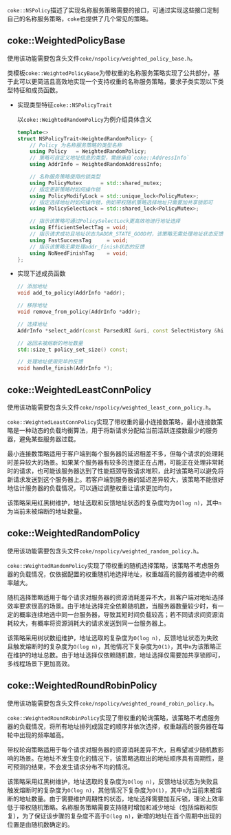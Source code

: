 `coke::NSPolicy`描述了实现名称服务策略需要的接口，可通过实现这些接口定制自己的名称服务策略，`coke`也提供了几个常见的策略。


## coke::WeightedPolicyBase
使用该功能需要包含头文件`coke/nspolicy/weighted_policy_base.h`。

类模板`coke::WeightedPolicyBase`为带权重的名称服务策略实现了公共部分，基于此可以更简洁且高效地实现一个支持权重的名称服务策略，要求子类实现以下类型特征和成员函数。

- 实现类型特征`coke::NSPolicyTrait`

    以`coke::WeightedRandomPolicy`为例介绍具体含义

    ```cpp
    template<>
    struct NSPolicyTrait<WeightedRandomPolicy> {
        // Policy 为名称服务策略的类型名称
        using Policy   = WeightedRandomPolicy;
        // 策略可自定义地址信息的类型，需继承自`coke::AddressInfo`
        using AddrInfo = WeightedRandomAddressInfo;

        // 名称服务策略使用的锁类型
        using PolicyMutex      = std::shared_mutex;
        // 指定更新策略时如何操作锁
        using PolicyModifyLock = std::unique_lock<PolicyMutex>;
        // 指定选择地址时如何操作锁，例如带权随机策略选择地址只需要加共享锁即可
        using PolicySelectLock = std::shared_lock<PolicyMutex>;

        // 指示该策略可通过PolicySelectLock更高效地进行地址选择
        using EfficientSelectTag = void;
        // 指示请求成功且地址状态为ADDR_STATE_GOOD时，该策略无需处理地址状态反馈
        using FastSuccessTag     = void;
        // 指示该策略无需处理addr_finish状态的反馈
        using NoNeedFinishTag    = void;
    };
    ```

- 实现下述成员函数

    ```cpp
    // 添加地址
    void add_to_policy(AddrInfo *addr);

    // 移除地址
    void remove_from_policy(AddrInfo *addr);

    // 选择地址
    AddrInfo *select_addr(const ParsedURI &uri, const SelectHistory &history);

    // 返回未被熔断的地址数量
    std::size_t policy_set_size() const;

    // 处理地址使用完毕的反馈
    void handle_finish(AddrInfo *);
    ```


## coke::WeightedLeastConnPolicy
使用该功能需要包含头文件`coke/nspolicy/weighted_least_conn_policy.h`。

`coke::WeightedLeastConnPolicy`实现了带权重的最小连接数策略，最小连接数策略是一种动态的负载均衡算法，用于将新请求分配给当前​​活跃连接数最少​​的服务器，避免某些服务器过载。

最小连接数策略适用于客户端到每个服务器的延迟相差不多，但每个请求的处理耗时差异较大的场景。如果某个服务器有较多的连接正在占用，可能正在处理非常耗时的请求，也可能该服务器达到了性能瓶颈导致请求堆积，此时该策略可以避免将新请求发送到这个服务器上。若客户端到服务器的延迟差异较大，该策略不能很好地估计服务器的负载情况，可以通过调整权重让请求更加均匀。

该策略采用红黑树维护，地址选取和反馈地址状态的复杂度均为`O(log n)`，其中`n`为当前未被熔断的地址数量。


## coke::WeightedRandomPolicy
使用该功能需要包含头文件`coke/nspolicy/weighted_random_policy.h`。

`coke::WeightedRandomPolicy`实现了带权重的随机选择策略，该策略不考虑服务器的负载情况，仅依据配置的权重随机地选择地址，权重越高的服务器被选中的概率越大。

随机选择策略适用于每个请求对服务器的资源消耗差异不大，且客户端对地址选择效率要求很高的场景。由于地址选择完全依赖随机数，当服务器数量较少时，有一定的概率连续地选中同一台服务器，导致其短时间负载较高；若不同请求间资源消耗较大，有概率将资源消耗大的请求发送到同一台服务器上。

该策略采用树状数组维护，地址选取的复杂度为`O(log n)`，反馈地址状态为失败且触发熔断时的复杂度为`O(log n)`，其他情况下复杂度为`O(1)`，其中`n`为该策略正在维护的地址总数。由于地址选择仅依赖随机数，地址选择仅需要加共享锁即可，多线程场景下更加高效。


## coke::WeightedRoundRobinPolicy
使用该功能需要包含头文件`coke/nspolicy/weighted_round_robin_policy.h`。

`coke::WeightedRoundRobinPolicy`实现了带权重的轮询策略，该策略不考虑服务器的负载情况，将所有地址排列成固定的顺序并依次选择，权重越高的服务器在每轮中出现的频率越高。

带权轮询策略适用于每个请求对服务器的资源消耗差异不大，且希望减少随机数影响的场景。在地址不发生变化的情况下，该策略选取出的地址顺序具有周期性，是可预测的结果，不会发生请求分布不均的情况。

该策略采用红黑树维护，地址选取的复杂度为`O(log n)`，反馈地址状态为失败且触发熔断时的复杂度为`O(log n)`，其他情况下复杂度为`O(1)`，其中`n`为当前未被熔断的地址数量。由于需要维护周期性的状态，地址选择需要加互斥锁，理论上效率低于带权随机策略。名称服务策略需要支持随时增加和减少地址（包括熔断和恢复），为了保证该步骤的复杂度不高于`O(log n)`，新增的地址在首个周期中出现的位置是由随机数确定的。
